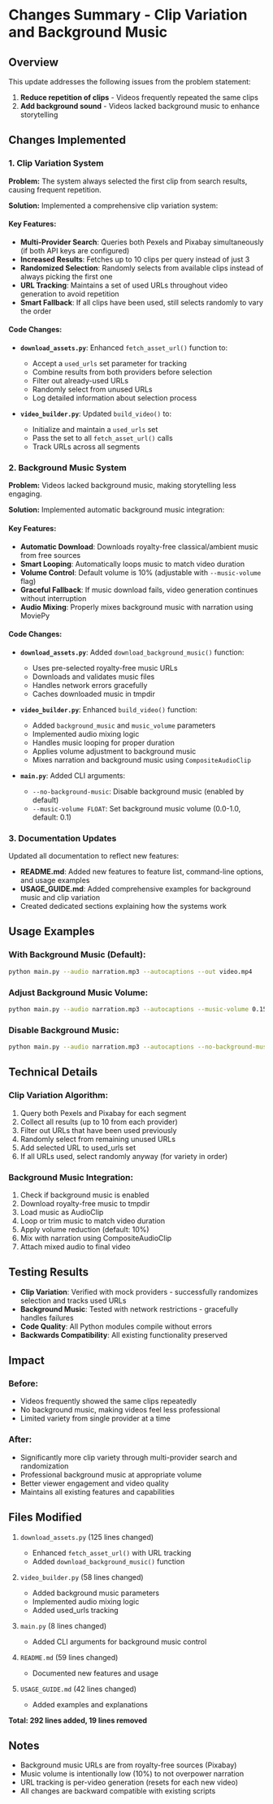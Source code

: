 # Changes Summary - Clip Variation and Background Music

## Overview

This update addresses the following issues from the problem statement:

1. **Reduce repetition of clips** - Videos frequently repeated the same clips
2. **Add background sound** - Videos lacked background music to enhance storytelling

## Changes Implemented

### 1. Clip Variation System

**Problem:** The system always selected the first clip from search results, causing frequent repetition.

**Solution:** Implemented a comprehensive clip variation system:

#### Key Features:
- **Multi-Provider Search**: Queries both Pexels and Pixabay simultaneously (if both API keys are configured)
- **Increased Results**: Fetches up to 10 clips per query instead of just 3
- **Randomized Selection**: Randomly selects from available clips instead of always picking the first one
- **URL Tracking**: Maintains a set of used URLs throughout video generation to avoid repetition
- **Smart Fallback**: If all clips have been used, still selects randomly to vary the order

#### Code Changes:
- **`download_assets.py`**: Enhanced `fetch_asset_url()` function to:
  - Accept a `used_urls` set parameter for tracking
  - Combine results from both providers before selection
  - Filter out already-used URLs
  - Randomly select from unused URLs
  - Log detailed information about selection process

- **`video_builder.py`**: Updated `build_video()` to:
  - Initialize and maintain a `used_urls` set
  - Pass the set to all `fetch_asset_url()` calls
  - Track URLs across all segments

### 2. Background Music System

**Problem:** Videos lacked background music, making storytelling less engaging.

**Solution:** Implemented automatic background music integration:

#### Key Features:
- **Automatic Download**: Downloads royalty-free classical/ambient music from free sources
- **Smart Looping**: Automatically loops music to match video duration
- **Volume Control**: Default volume is 10% (adjustable with `--music-volume` flag)
- **Graceful Fallback**: If music download fails, video generation continues without interruption
- **Audio Mixing**: Properly mixes background music with narration using MoviePy

#### Code Changes:
- **`download_assets.py`**: Added `download_background_music()` function:
  - Uses pre-selected royalty-free music URLs
  - Downloads and validates music files
  - Handles network errors gracefully
  - Caches downloaded music in tmpdir

- **`video_builder.py`**: Enhanced `build_video()` function:
  - Added `background_music` and `music_volume` parameters
  - Implemented audio mixing logic
  - Handles music looping for proper duration
  - Applies volume adjustment to background music
  - Mixes narration and background music using `CompositeAudioClip`

- **`main.py`**: Added CLI arguments:
  - `--no-background-music`: Disable background music (enabled by default)
  - `--music-volume FLOAT`: Set background music volume (0.0-1.0, default: 0.1)

### 3. Documentation Updates

Updated all documentation to reflect new features:

- **README.md**: Added new features to feature list, command-line options, and usage examples
- **USAGE_GUIDE.md**: Added comprehensive examples for background music and clip variation
- Created dedicated sections explaining how the systems work

## Usage Examples

### With Background Music (Default):
```bash
python main.py --audio narration.mp3 --autocaptions --out video.mp4
```

### Adjust Background Music Volume:
```bash
python main.py --audio narration.mp3 --autocaptions --music-volume 0.15 --out video.mp4
```

### Disable Background Music:
```bash
python main.py --audio narration.mp3 --autocaptions --no-background-music --out video.mp4
```

## Technical Details

### Clip Variation Algorithm:
1. Query both Pexels and Pixabay for each segment
2. Collect all results (up to 10 from each provider)
3. Filter out URLs that have been used previously
4. Randomly select from remaining unused URLs
5. Add selected URL to used_urls set
6. If all URLs used, select randomly anyway (for variety in order)

### Background Music Integration:
1. Check if background music is enabled
2. Download royalty-free music to tmpdir
3. Load music as AudioClip
4. Loop or trim music to match video duration
5. Apply volume reduction (default: 10%)
6. Mix with narration using CompositeAudioClip
7. Attach mixed audio to final video

## Testing Results

- **Clip Variation**: Verified with mock providers - successfully randomizes selection and tracks used URLs
- **Background Music**: Tested with network restrictions - gracefully handles failures
- **Code Quality**: All Python modules compile without errors
- **Backwards Compatibility**: All existing functionality preserved

## Impact

### Before:
- Videos frequently showed the same clips repeatedly
- No background music, making videos feel less professional
- Limited variety from single provider at a time

### After:
- Significantly more clip variety through multi-provider search and randomization
- Professional background music at appropriate volume
- Better viewer engagement and video quality
- Maintains all existing features and capabilities

## Files Modified

1. `download_assets.py` (125 lines changed)
   - Enhanced `fetch_asset_url()` with URL tracking
   - Added `download_background_music()` function

2. `video_builder.py` (58 lines changed)
   - Added background music parameters
   - Implemented audio mixing logic
   - Added used_urls tracking

3. `main.py` (8 lines changed)
   - Added CLI arguments for background music control

4. `README.md` (59 lines changed)
   - Documented new features and usage

5. `USAGE_GUIDE.md` (42 lines changed)
   - Added examples and explanations

**Total: 292 lines added, 19 lines removed**

## Notes

- Background music URLs are from royalty-free sources (Pixabay)
- Music volume is intentionally low (10%) to not overpower narration
- URL tracking is per-video generation (resets for each new video)
- All changes are backward compatible with existing scripts
